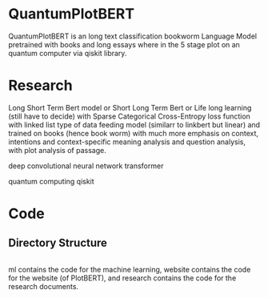 # QuantumPlotBERT

QuantumPlotBERT is an long text classification bookworm Language Model pretrained with books and long essays where in the 5 stage plot on an quantum computer via qiskit library.

# Research

Long Short Term Bert model or Short Long Term Bert or Life long learning (still have to decide) with Sparse Categorical Cross-Entropy loss function with linked list type of data feeding model (similarr to linkbert but linear) and trained on books (hence book worm) with much more emphasis on context, intentions and context-specific meaning analysis and question analysis, with plot analysis of passage.

deep convolutional neural network transformer

quantum computing qiskit

# Code

## Directory Structure

```

```

ml contains the code for the machine learning, website contains the code for the website (of PlotBERT), and research contains the code for the research documents.
